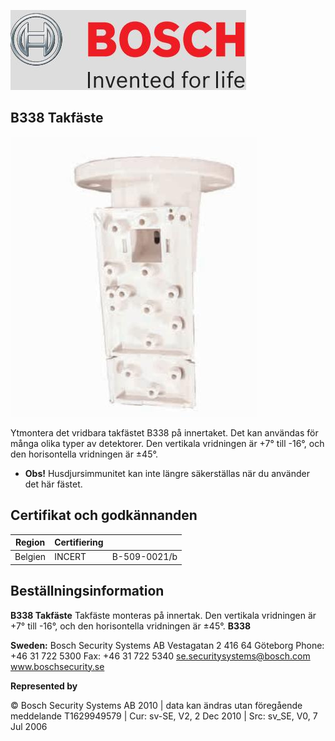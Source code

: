 ![](_page_0_Picture_1.jpeg)

## **B338 Takfäste**

![](_page_0_Picture_3.jpeg)

Ytmontera det vridbara takfästet B338 på innertaket. Det kan användas för många olika typer av detektorer. Den vertikala vridningen är +7° till -16°, och den horisontella vridningen är ±45°.

- **Obs!** Husdjursimmunitet kan inte längre säkerställas när du använder det här fästet.
## **Certifikat och godkännanden**

| Region  | Certifiering |              |
|---------|--------------|--------------|
| Belgien | INCERT       | B-509-0021/b |

## **Beställningsinformation**

**B338 Takfäste** Takfäste monteras på innertak. Den vertikala vridningen är +7° till -16°, och den horisontella vridningen är ±45°. **B338**

**Sweden:** Bosch Security Systems AB Vestagatan 2 416 64 Göteborg Phone: +46 31 722 5300 Fax: +46 31 722 5340 se.securitysystems@bosch.com www.boschsecurity.se

**Represented by**

© Bosch Security Systems AB 2010 | data kan ändras utan föregående meddelande T1629949579 | Cur: sv-SE, V2, 2 Dec 2010 | Src: sv_SE, V0, 7 Jul 2006